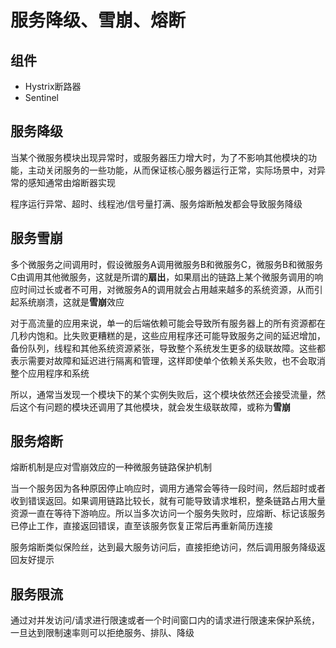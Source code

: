 # 服务降级、雪崩、熔断

## 组件

* Hystrix断路器
* Sentinel

## 服务降级

当某个微服务模块出现异常时，或服务器压力增大时，为了不影响其他模块的功能，主动关闭服务的一些功能，从而保证核心服务器运行正常，实际场景中，对异常的感知通常由熔断器实现

程序运行异常、超时、线程池/信号量打满、服务熔断触发都会导致服务降级

## 服务雪崩

多个微服务之间调用时，假设微服务A调用微服务B和微服务C，微服务B和微服务C由调用其他微服务，这就是所谓的**扇出**，如果扇出的链路上某个微服务调用的响应时间过长或者不可用，对微服务A的调用就会占用越来越多的系统资源，从而引起系统崩溃，这就是**雪崩**效应

对于高流量的应用来说，单一的后端依赖可能会导致所有服务器上的所有资源都在几秒内饱和。比失败更糟糕的是，这些应用程序还可能导致服务之间的延迟增加，备份队列，线程和其他系统资源紧张，导致整个系统发生更多的级联故障。这些都表示需要对故障和延迟进行隔离和管理，这样即使单个依赖关系失败，也不会取消整个应用程序和系统

所以，通常当发现一个模块下的某个实例失败后，这个模块依然还会接受流量，然后这个有问题的模块还调用了其他模块，就会发生级联故障，或称为**雪崩**

## 服务熔断

熔断机制是应对雪崩效应的一种微服务链路保护机制

当一个服务因为各种原因停止响应时，调用方通常会等待一段时间，然后超时或者收到错误返回。如果调用链路比较长，就有可能导致请求堆积，整条链路占用大量资源一直在等待下游响应。所以当多次访问一个服务失败时，应熔断、标记该服务已停止工作，直接返回错误，直至该服务恢复正常后再重新简历连接

服务熔断类似保险丝，达到最大服务访问后，直接拒绝访问，然后调用服务降级返回友好提示

## 服务限流

通过对并发访问/请求进行限速或者一个时间窗口内的请求进行限速来保护系统，一旦达到限制速率则可以拒绝服务、排队、降级
